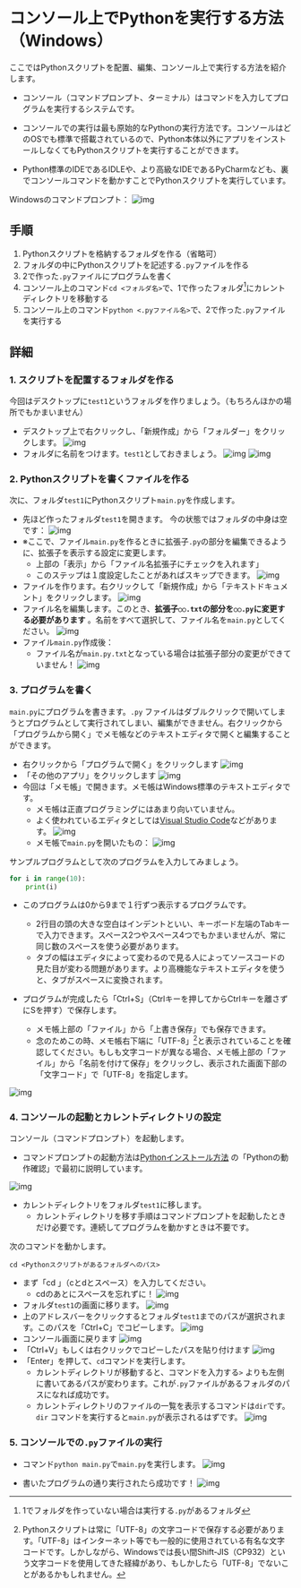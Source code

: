 # コンソール上でPythonを実行する方法（Windows）

ここではPythonスクリプトを配置、編集、コンソール上で実行する方法を紹介します。

- コンソール（コマンドプロンプト、ターミナル）はコマンドを入力してプログラムを実行するシステムです。
- コンソールでの実行は最も原始的なPythonの実行方法です。コンソールはどのOSでも標準で搭載されているので、Python本体以外にアプリをインストールしなくてもPythonスクリプトを実行することができます。

- Python標準のIDEであるIDLEや、より高級なIDEであるPyCharmなども、裏でコンソールコマンドを動かすことでPythonスクリプトを実行しています。

Windowsのコマンドプロンプト：
![img](./scr13.png)

## 手順

1. Pythonスクリプトを格納するフォルダを作る（省略可）
2. フォルダの中にPythonスクリプトを記述する`.py`ファイルを作る
3. 2で作った`.py`ファイルにプログラムを書く
4. コンソール上のコマンド`cd <フォルダ名>`で、1で作ったフォルダ[^1]にカレントディレクトリを移動する
5. コンソール上のコマンド`python <.pyファイル名>`で、2で作った`.py`ファイルを実行する

[^1]: 1でフォルダを作っていない場合は実行する`.py`があるフォルダ

## 詳細

### 1. スクリプトを配置するフォルダを作る

今回はデスクトップに`test1`というフォルダを作りましょう。（もちろんほかの場所でもかまいません）

- デスクトップ上で右クリックし、「新規作成」から「フォルダー」をクリックします。
  ![img](./scr1.png)
- フォルダに名前をつけます。`test1`としておきましょう。
  ![img](./scr2.png)
  ![img](./scr3.png)

### 2. Pythonスクリプトを書くファイルを作る

次に、フォルダ`test1`にPythonスクリプト`main.py`を作成します。

- 先ほど作ったフォルダ`test1`を開きます。 今の状態ではフォルダの中身は空です：
  ![img](./scr4.png)
- ※ここで、ファイル`main.py`を作るときに拡張子`.py`の部分を編集できるように、拡張子を表示する設定に変更します。
    - 上部の「表示」から「ファイル名拡張子にチェックを入れます」
    - このステップは１度設定したことがあればスキップできます。
      ![img](./scr4_1.png)
- ファイルを作ります。右クリックして「新規作成」から「テキストドキュメント」をクリックします。
  ![img](./scr5.png)
- ファイル名を編集します。このとき、**拡張子`○○.txt`の部分を`○○.py`に変更する必要があります**
  。名前をすべて選択して、ファイル名を`main.py`としてください。
  ![img](./scr6.png)
- ファイル`main.py`作成後：
    - ファイル名が`main.py.txt`となっている場合は拡張子部分の変更ができていません！
      ![img](./scr7.png)

### 3. プログラムを書く

`main.py`にプログラムを書きます。`.py`
ファイルはダブルクリックで開いてしまうとプログラムとして実行されてしまい、編集ができません。右クリックから「プログラムから開く」でメモ帳などのテキストエディタで開くと編集することができます。

- 右クリックから「プログラムで開く」をクリックします
  ![img](./scr8.png)
- 「その他のアプリ」をクリックします
  ![img](./scr9.png)
- 今回は「メモ帳」で開きます。メモ帳はWindows標準のテキストエディタです。
    - メモ帳は正直プログラミングにはあまり向いていません。
    - よく使われているエディタとしては[Visual Studio Code](https://code.visualstudio.com)などがあります。
      ![img](./scr10.png)
    - メモ帳で`main.py`を開いたもの：
      ![img](./scr11.png)

サンプルプログラムとして次のプログラムを入力してみましょう。

```python
for i in range(10):
    print(i)
```

- このプログラムは0から9まで１行ずつ表示するプログラムです。
    - 2行目の頭の大きな空白はインデントといい、キーボード左端のTabキーで入力できます。スペース2つやスペース4つでもかまいませんが、常に同じ数のスペースを使う必要があります。
    - タブの幅はエディタによって変わるので見る人によってソースコードの見た目が変わる問題があります。より高機能なテキストエディタを使うと、タブがスペースに変換されます。

- プログラムが完成したら「Ctrl+S」（Ctrlキーを押してからCtrlキーを離さずにSを押す）で保存します。
  - メモ帳上部の「ファイル」から「上書き保存」でも保存できます。
  - 念のためこの時、メモ帳右下端に「UTF-8」[^2]と表示されていることを確認してください。もしも文字コードが異なる場合、メモ帳上部の「ファイル」から「名前を付けて保存」をクリックし、表示された画面下部の「文字コード」で「UTF-8」を指定します。

[^2]: Pythonスクリプトは常に「UTF-8」の文字コードで保存する必要があります。「UTF-8」はインターネット等でも一般的に使用されている有名な文字コードです。しかしながら、Windowsでは長い間Shift-JIS（CP932）という文字コードを使用してきた経緯があり、もしかしたら「UTF-8」でないことがあるかもしれません。

![img](./scr12.png)

### 4. コンソールの起動とカレントディレクトリの設定

コンソール（コマンドプロンプト）を起動します。

- コマンドプロンプトの起動方法は[Pythonインストール方法](../how-to-install-python/doc.md#pythonの動作確認)
の「Pythonの動作確認」で最初に説明しています。

![img](./scr13.png)

- カレントディレクトリをフォルダ`test1`に移します。
  - カレントディレクトリを移す手順はコマンドプロンプトを起動したときだけ必要です。連続してプログラムを動かすときは不要です。

次のコマンドを動かします。

```commandline
cd <Pythonスクリプトがあるフォルダへのパス>
```

- まず「cd 」（cとdとスペース）を入力してください。
    - cdのあとにスペースを忘れずに！
      ![img](./scr14.png)
- フォルダ`test1`の画面に移ります。
  ![img](./scr15.png)
- 上のアドレスバーをクリックするとフォルダ`test1`までのパスが選択されます。このパスを「Ctrl+C」でコピーします。
  ![img](./scr16.png)
- コンソール画面に戻ります
  ![img](./scr18.png)
- 「Ctrl+V」もしくは右クリックでコピーしたパスを貼り付けます
  ![img](./scr19.png)
- 「Enter」を押して、`cd`コマンドを実行します。
    - カレントディレクトリが移動すると、コマンドを入力する`>`
      よりも左側に書いてあるパスが変わります。これが`.py`ファイルがあるフォルダのパスになれば成功です。
    - カレントディレクトリのファイルの一覧を表示するコマンドは`dir`です。`dir`
      コマンドを実行すると`main.py`が表示されるはずです。
      ![img](./scr20.png)

### 5. コンソールでの`.py`ファイルの実行

- コマンド`python main.py`で`main.py`を実行します。
  ![img](./scr21.png)

- 書いたプログラムの通り実行されたら成功です！
  ![img](./scr22.png)
